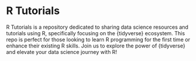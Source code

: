 # R Tutorials

R Tutorials is a repository dedicated to sharing data science resources and tutorials using R, specifically focusing on the {tidyverse} ecosystem. This repo is perfect for those looking to learn R programming for the first time or enhance their existing R skills. Join us to explore the power of {tidyverse} and elevate your data science journey with R!
